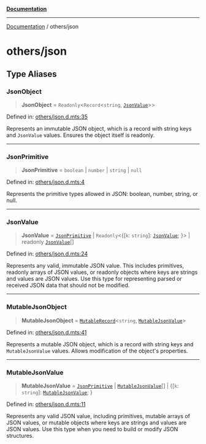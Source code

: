[**Documentation**](../README.md)

---

[Documentation](../README.md) / others/json

# others/json

## Type Aliases

### JsonObject

> **JsonObject** = `Readonly`\<`Record`\<`string`, [`JsonValue`](#jsonvalue)\>\>

Defined in: [others/json.d.mts:35](https://github.com/noshiro-pf/ts-type-forge/blob/main/src/others/json.d.mts#L35)

Represents an immutable JSON object, which is a record with string keys and `JsonValue` values.
Ensures the object itself is readonly.

---

### JsonPrimitive

> **JsonPrimitive** = `boolean` \| `number` \| `string` \| `null`

Defined in: [others/json.d.mts:4](https://github.com/noshiro-pf/ts-type-forge/blob/main/src/others/json.d.mts#L4)

Represents the primitive types allowed in JSON: boolean, number, string, or null.

---

### JsonValue

> **JsonValue** = [`JsonPrimitive`](#jsonprimitive) \| `Readonly`\<\{[`k`: `string`]: [`JsonValue`](#jsonvalue); \}\> \| readonly [`JsonValue`](#jsonvalue)[]

Defined in: [others/json.d.mts:24](https://github.com/noshiro-pf/ts-type-forge/blob/main/src/others/json.d.mts#L24)

Represents any valid, immutable JSON value.
This includes primitives, readonly arrays of JSON values,
or readonly objects where keys are strings and values are JSON values.
Use this type for representing parsed or received JSON data that should not be modified.

---

### MutableJsonObject

> **MutableJsonObject** = [`MutableRecord`](../record/std.md#mutablerecord)\<`string`, [`MutableJsonValue`](#mutablejsonvalue)\>

Defined in: [others/json.d.mts:41](https://github.com/noshiro-pf/ts-type-forge/blob/main/src/others/json.d.mts#L41)

Represents a mutable JSON object, which is a record with string keys and `MutableJsonValue` values.
Allows modification of the object's properties.

---

### MutableJsonValue

> **MutableJsonValue** = [`JsonPrimitive`](#jsonprimitive) \| [`MutableJsonValue`](#mutablejsonvalue)[] \| \{[`k`: `string`]: [`MutableJsonValue`](#mutablejsonvalue); \}

Defined in: [others/json.d.mts:11](https://github.com/noshiro-pf/ts-type-forge/blob/main/src/others/json.d.mts#L11)

Represents any valid JSON value, including primitives, mutable arrays of JSON values,
or mutable objects where keys are strings and values are JSON values.
Use this type when you need to build or modify JSON structures.
